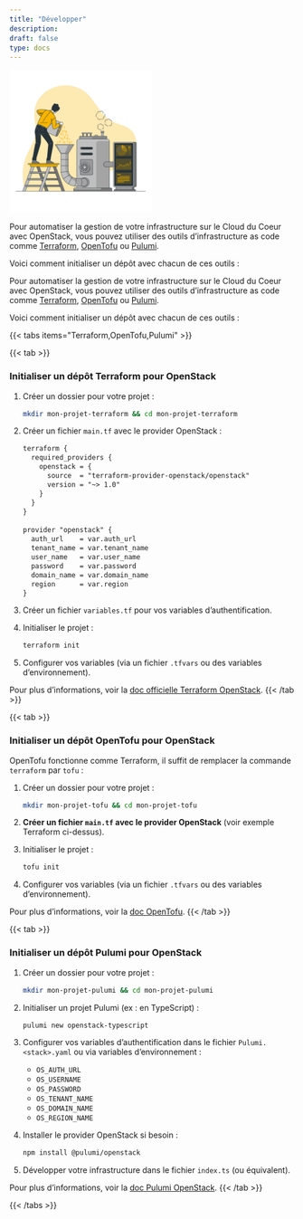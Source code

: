 ```yaml
---
title: "Développer"
description:
draft: false
type: docs
---
```


<img src="./cdc-illustration-developper.png" alt="Développer" style="width: 50%;">

Pour automatiser la gestion de votre infrastructure sur le Cloud du Coeur avec OpenStack, vous pouvez utiliser des outils d’infrastructure as code comme [Terraform](https://developer.hashicorp.com/terraform), [OpenTofu](https://opentofu.org/) ou [Pulumi](https://www.pulumi.com/).

Voici comment initialiser un dépôt avec chacun de ces outils :

Pour automatiser la gestion de votre infrastructure sur le Cloud du Coeur avec OpenStack, vous pouvez utiliser des outils d’infrastructure as code comme [Terraform](https://developer.hashicorp.com/terraform), [OpenTofu](https://opentofu.org/) ou [Pulumi](https://www.pulumi.com/).

Voici comment initialiser un dépôt avec chacun de ces outils :

{{< tabs items="Terraform,OpenTofu,Pulumi" >}}

{{< tab >}}
### Initialiser un dépôt **Terraform** pour OpenStack

1. Créer un dossier pour votre projet :
   ```bash
   mkdir mon-projet-terraform && cd mon-projet-terraform
   ```

2. Créer un fichier `main.tf` avec le provider OpenStack :
   ```hcl
   terraform {
     required_providers {
       openstack = {
         source  = "terraform-provider-openstack/openstack"
         version = "~> 1.0"
       }
     }
   }

   provider "openstack" {
     auth_url    = var.auth_url
     tenant_name = var.tenant_name
     user_name   = var.user_name
     password    = var.password
     domain_name = var.domain_name
     region      = var.region
   }
   ```

3. Créer un fichier `variables.tf` pour vos variables d’authentification.

4. Initialiser le projet :
   ```bash
   terraform init
   ```

5. Configurer vos variables (via un fichier `.tfvars` ou des variables d’environnement).

Pour plus d’informations, voir la [doc officielle Terraform OpenStack](https://registry.terraform.io/providers/terraform-provider-openstack/openstack/latest/docs).
{{< /tab >}}

{{< tab >}}
### Initialiser un dépôt **OpenTofu** pour OpenStack

OpenTofu fonctionne comme Terraform, il suffit de remplacer la commande `terraform` par `tofu` :

1. Créer un dossier pour votre projet :
   ```bash
   mkdir mon-projet-tofu && cd mon-projet-tofu
   ```

2. **Créer un fichier `main.tf` avec le provider OpenStack** (voir exemple Terraform ci-dessus).

3. Initialiser le projet :
   ```bash
   tofu init
   ```

4. Configurer vos variables (via un fichier `.tfvars` ou des variables d’environnement).

Pour plus d’informations, voir la [doc OpenTofu](https://opentofu.org/docs/intro).
{{< /tab >}}

{{< tab >}}
### Initialiser un dépôt **Pulumi** pour OpenStack

1. Créer un dossier pour votre projet :
   ```bash
   mkdir mon-projet-pulumi && cd mon-projet-pulumi
   ```

2. Initialiser un projet Pulumi (ex : en TypeScript) :
   ```bash
   pulumi new openstack-typescript
   ```

3. Configurer vos variables d’authentification dans le fichier `Pulumi.<stack>.yaml` ou via variables d’environnement :
   - `OS_AUTH_URL`
   - `OS_USERNAME`
   - `OS_PASSWORD`
   - `OS_TENANT_NAME`
   - `OS_DOMAIN_NAME`
   - `OS_REGION_NAME`

4. Installer le provider OpenStack si besoin :
   ```bash
   npm install @pulumi/openstack
   ```

5. Développer votre infrastructure dans le fichier `index.ts` (ou équivalent).

Pour plus d’informations, voir la [doc Pulumi OpenStack](https://www.pulumi.com/registry/packages/openstack/).
{{< /tab >}}

{{< /tabs >}}